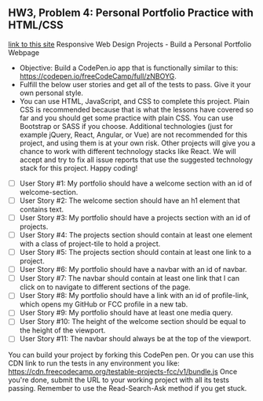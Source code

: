 ## HW3, Problem 4: Personal Portfolio Practice with HTML/CSS
[link to this site](https://github.com/csc473s2019-webdev/hw3-p4-personal-portfolio-practice-with-html-css-jiajern)
Responsive Web Design Projects - Build a Personal Portfolio Webpage
- Objective: Build a CodePen.io app that is functionally similar to this: https://codepen.io/freeCodeCamp/full/zNBOYG.
- Fulfill the below user stories and get all of the tests to pass. Give it your own personal style.
- You can use HTML, JavaScript, and CSS to complete this project. Plain CSS is recommended because that is what the lessons have covered so far and you should get some practice with plain CSS. You can use Bootstrap or SASS if you choose. Additional technologies (just for example jQuery, React, Angular, or Vue) are not recommended for this project, and using them is at your own risk. Other projects will give you a chance to work with different technology stacks like React. We will accept and try to fix all issue reports that use the suggested technology stack for this project. Happy coding!
- [ ] User Story #1: My portfolio should have a welcome section with an id of welcome-section.
- [ ] User Story #2: The welcome section should have an h1 element that contains text.
- [ ] User Story #3: My portfolio should have a projects section with an id of projects.
- [ ] User Story #4: The projects section should contain at least one element with a class of project-tile to hold a project.
- [ ] User Story #5: The projects section should contain at least one link to a project.
- [ ] User Story #6: My portfolio should have a navbar with an id of navbar.
- [ ] User Story #7: The navbar should contain at least one link that I can click on to navigate to different sections of the page.
- [ ] User Story #8: My portfolio should have a link with an id of profile-link, which opens my GitHub or FCC profile in a new tab.
- [ ] User Story #9: My portfolio should have at least one media query.
- [ ] User Story #10: The height of the welcome section should be equal to the height of the viewport.
- [ ] User Story #11: The navbar should always be at the top of the viewport.

You can build your project by forking this CodePen pen. Or you can use this CDN link to run the tests in any environment you like: https://cdn.freecodecamp.org/testable-projects-fcc/v1/bundle.js
Once you're done, submit the URL to your working project with all its tests passing.
Remember to use the Read-Search-Ask method if you get stuck.